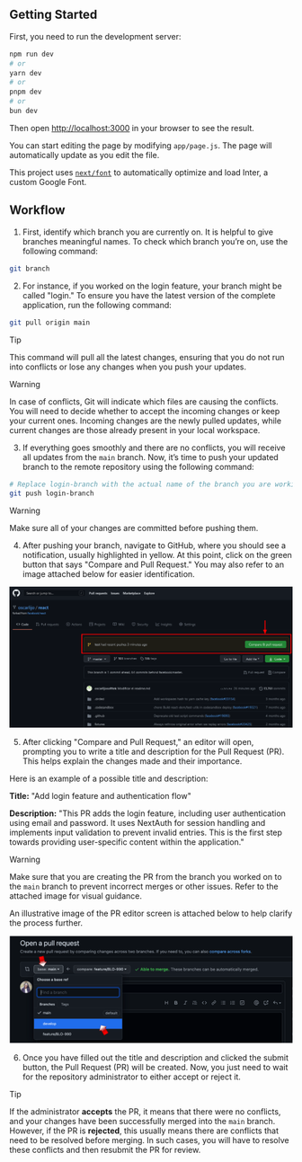 ## Getting Started

First, you need to run the development server:

```bash
npm run dev
# or
yarn dev
# or
pnpm dev
# or
bun dev
```

Then open [http://localhost:3000](http://localhost:3000) in your browser to see the result.

You can start editing the page by modifying `app/page.js`. The page will automatically update as you edit the file.

This project uses [`next/font`](https://nextjs.org/docs/basic-features/font-optimization) to automatically optimize and load Inter, a custom Google Font.

## Workflow

1. First, identify which branch you are currently on. It is helpful to give branches meaningful names. To check which branch you’re on, use the following command:

```bash
git branch
```

2. For instance, if you worked on the login feature, your branch might be called "login." To ensure you have the latest version of the complete application, run the following command:

```bash
git pull origin main
```

> [!TIP]
> This command will pull all the latest changes, ensuring that you do not run into conflicts or lose any changes when you push your updates.

> [!WARNING]
> In case of conflicts, Git will indicate which files are causing the conflicts. You will need to decide whether to accept the incoming changes or keep your current ones. Incoming changes are the newly pulled updates, while current changes are those already present in your local workspace.

3. If everything goes smoothly and there are no conflicts, you will receive all updates from the `main` branch. Now, it’s time to push your updated branch to the remote repository using the following command:

```bash
# Replace login-branch with the actual name of the branch you are working on
git push login-branch
```

> [!WARNING]
> Make sure all of your changes are committed before pushing them.

4. After pushing your branch, navigate to GitHub, where you should see a notification, usually highlighted in yellow. At this point, click on the green button that says "Compare and Pull Request." You may also refer to an image attached below for easier identification.

![Example of a PR detected on GitHub](/src/app/public/assets/img/pr_example.png)

5. After clicking "Compare and Pull Request," an editor will open, prompting you to write a title and description for the Pull Request (PR). This helps explain the changes made and their importance.

Here is an example of a possible title and description:

**Title:**
"Add login feature and authentication flow"

**Description:**
"This PR adds the login feature, including user authentication using email and password. It uses NextAuth for session handling and implements input validation to prevent invalid entries. This is the first step towards providing user-specific content within the application."

> [!WARNING]
> Make sure that you are creating the PR from the branch you worked on to the `main` branch to prevent incorrect merges or other issues. Refer to the attached image for visual guidance.

An illustrative image of the PR editor screen is attached below to help clarify the process further.

![Example of a PR detected on GitHub](/src/app/public/assets/img/pr_example_2.webp)

6. Once you have filled out the title and description and clicked the submit button, the Pull Request (PR) will be created. Now, you just need to wait for the repository administrator to either accept or reject it.

> [!TIP]
> If the administrator **accepts** the PR, it means that there were no conflicts, and your changes have been successfully merged into the `main` branch. However, if the PR is **rejected**, this usually means there are conflicts that need to be resolved before merging. In such cases, you will have to resolve these conflicts and then resubmit the PR for review.
